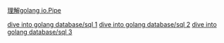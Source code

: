 [理解golang io.Pipe](http://www.jianshu.com/p/aa207155ca7d)

[dive into golang database/sql 1](http://www.jianshu.com/p/3b0b3a4c83da)
[dive into golang database/sql 2](http://www.jianshu.com/p/807257fcb985)
[dive into golang database/sql 3](http://www.jianshu.com/p/cd8cee3d7fc3)



